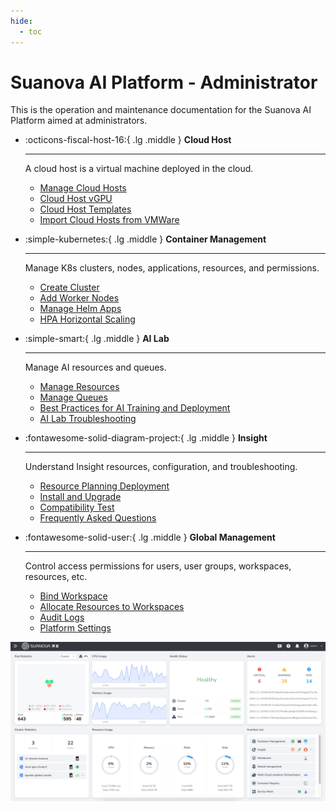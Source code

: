 ```yaml
---
hide:
  - toc
---
```


# Suanova AI Platform - Administrator

This is the operation and maintenance documentation for the Suanova AI Platform aimed at administrators.

<div class="grid cards" markdown>

- :octicons-fiscal-host-16:{ .lg .middle } __Cloud Host__

    ---

    A cloud host is a virtual machine deployed in the cloud.

    - [Manage Cloud Hosts](./virtnest/vm/create-secret.md)
    - [Cloud Host vGPU](./virtnest/gpu/vm-vgpu.md)
    - [Cloud Host Templates](./virtnest/template/index.md)
    - [Import Cloud Hosts from VMWare](./virtnest/best-practice/import-ubuntu.md)

- :simple-kubernetes:{ .lg .middle } __Container Management__

    ---

    Manage K8s clusters, nodes, applications, resources, and permissions.

    - [Create Cluster](k8s/create-k8s.md)
    - [Add Worker Nodes](k8s/add-node.md)
    - [Manage Helm Apps](./kpanda/helm/README.md)
    - [HPA Horizontal Scaling](./kpanda/scale/create-hpa.md)

- :simple-smart:{ .lg .middle } __AI Lab__

    ---

    Manage AI resources and queues.

    - [Manage Resources](./baize/oam/resource.md)
    - [Manage Queues](./baize/oam/queue/create.md)
    - [Best Practices for AI Training and Deployment](./baize/best-practice/deploy-nfs-in-worker.md)
    - [AI Lab Troubleshooting](./baize/troubleshoot/index.md)

- :fontawesome-solid-diagram-project:{ .lg .middle } __Insight__

    ---

    Understand Insight resources, configuration, and troubleshooting.

    - [Resource Planning Deployment](./insight/quickstart/res-plan/prometheus-res.md)
    - [Install and Upgrade](./insight/quickstart/install/index.md)
    - [Compatibility Test](./insight/compati-test/k8s-compatibility.md)
    - [Frequently Asked Questions](./insight/faq/traceclockskew.md)

- :fontawesome-solid-user:{ .lg .middle } __Global Management__

    ---

    Control access permissions for users, user groups, workspaces, resources, etc.

    - [Bind Workspace](register/bindws.md)
    - [Allocate Resources to Workspaces](register/wsres.md)
    - [Audit Logs](./ghippo/audit/open-audit.md)
    - [Platform Settings](./ghippo/platform-setting/security.md)

</div>

![home](images/home.png)
